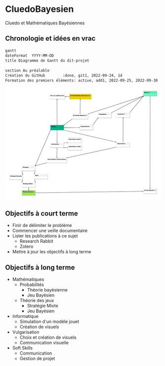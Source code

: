 # CluedoBayesien
Cluedo et Mathématiques Bayésiennes

## Chronologie et idées en vrac
```mermaid
gantt
dateFormat  YYYY-MM-DD
title Diagramme de Gantt du dit-projet

section Au préalable
Création du GitHub        :done, git1, 2022-09-24, 1d
Formation des premiers éléments: active, add1, 2022-09-25, 2022-09-30
```
 
![CurrentMindMap](https://github.com/BenoitBOMPOL/CluedoBayesien/blob/main/MindMaps/MindMap_001.png)

## Objectifs à court terme
- Finir de délimiter le problème
- Commencer une veille documentaire
- Lister les publications à ce sujet
  - Research Rabbit
  - Zotero
- Mettre à jour les objectifs à long terme

## Objectifs à long terme
- Mathématiques
  - Probabilités
    - Théorie bayésienne
    - Jeu Bayésien
  - Théorie des jeux
    - Stratégie Mixte
    - Jeu Bayésien
- Informatique
  - Simulation d'un modèle jouet
  - Création de visuels
- Vulgarisation
  - Choix et création de visuels
  - Communication visuelle
- Soft Skills
  - Communication
  - Gestion de projet
